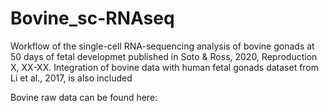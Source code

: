 # Bovine_sc-RNAseq

Workflow of the single-cell RNA-sequencing analysis of bovine gonads at 50 days of fetal developmet published in Soto & Ross, 2020, Reproduction X, XX-XX. Integration of bovine data with human fetal gonads dataset from Li et al., 2017, is also included

Bovine raw data can be found here:

